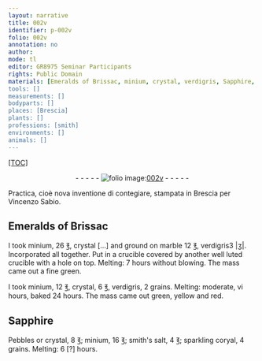 ```yaml
---
layout: narrative
title: 002v
identifier: p-002v
folio: 002v
annotation: no
author:
mode: tl
editor: GR8975 Seminar Participants
rights: Public Domain
materials: [Emeralds of Brissac, minium, crystal, verdigris, Sapphire, Pebbles, smith's salt, coryal]
tools: []
measurements: []
bodyparts: []
places: [Brescia]
plants: []
professions: [smith]
environments: []
animals: []
---
```


<p><a href="{{ site.baseurl }}/diplomatic/">[TOC]</a></p><div class="folio" align="center">- - - - - <a href="http://gallica.bnf.fr/ark:/12148/btv1b10500001g/f10.image" target="_blank"><img src="https://cu-mkp.github.io/2017-workshop-edition/assets/photo-icon.png" alt="folio image: " style="display:inline-block; margin-bottom:-3px;"/>002v</a> - - - - - </div>  
  
Practica, cioè nova inventione di contegiare, stampata in <span class="pl">Brescia</span> per Vincenzo Sabio.
 
 
  <span class="add">

## <span class="m">Emeralds of Brissac</span>

</span> 
I took <span class="m">minium</span>, 26 ℥, <span class="m">crystal</span> <span class="add">[…] and ground on marble</span> 12 ℥, <span class="m">verdigris</span>3 |ʒ|. Incorporated all together. Put in a crucible covered by another well luted crucible with a hole on top. Melting: 7 hours without blowing. The mass came out a fine green.
 
I took <span class="m">minium</span>, 12 ℥, <span class="m">crystal</span>, 6 ℥, <span class="m">verdigris</span>, 2 grains. Melting: moderate, vi hours, baked 24 hours. The mass came out green, yellow and red.
 
 
  

## <span class="m">Sapphire</span>

 
<span class="m">Pebbles</span> or <span class="m">crystal</span>, 8 ℥; <span class="m">minium</span>, 16 ℥; <span class="m"><span class="pro">smith</span>'s salt</span>, 4 ℥; sparkling <span class="m">coryal</span>, 4 grains. Melting: 6 [?] hours.
 
